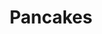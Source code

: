 ---
layout: recette
categories: [recettes]
hidden: true
lang: fr
sitemap: false
title: Pancakes
type: sucre
recettes:
  Classique:
    yield: 16
    ingredients: 
        - nom: farine blanche
          qte: 125
          unite: gr
        - nom: sucre
          qte: 15
          unite: gr
        - nom: levure chimique
          qte: 8
          unite: gr
        - nom: bicarbonate de soude
          qte: 1
          unite: gr
        - nom: sel
          qte: 2
          unite: gr
        - nom: oeuf 
          qte: 1
        - nom: huile neutre
          qte: 30
          unite: mL
        - nom: lait
          qte: 190
          unite: mL
          variable: true
        - nom: vanille liquide
          qte: au goût
    etapes:
        - label: Préparation
          details:
            - Dans un saladier, ajouter la farine, le sucre, la levure, le bicarbonate et le sel
            - Ajouter l'oeuf battu, l'huile et le lait
            - Mélanger sans insister
            - Laisser reposer 10 minutes
        - label: Cuisson
          emoji: 🔥
          details: 
            - Faire chauffer une poêle à crêpes
            - Tester que la poêle est chaude en faisant un mini pancake
            - Cuire chaque pancake, 2-3 minutes par côté
---